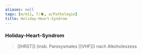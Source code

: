 ```yaml
---
aliases: null
tags: [m/m11, f/🫀, a/Pathologie]
title: Holiday-Heart-Syndrom
---
```

### Holiday-Heart-Syndrom
>[[HRST]] (insb. Paroxysmales [[VHF]]) nach Alkoholexzess
